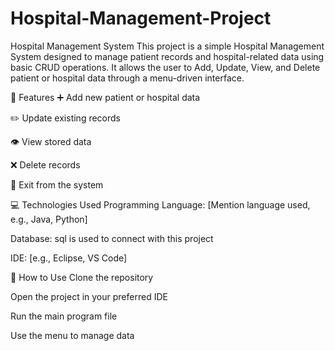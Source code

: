 # Hospital-Management-Project
Hospital Management System
This project is a simple Hospital Management System designed to manage patient records and hospital-related data using basic CRUD operations. It allows the user to Add, Update, View, and Delete patient or hospital data through a menu-driven interface.

🔧 Features
➕ Add new patient or hospital data

✏️ Update existing records

👁️ View stored data

❌ Delete records

🚪 Exit from the system

💻 Technologies Used
Programming Language: [Mention language used, e.g., Java, Python]

Database: sql is used to connect with this project

IDE: [e.g., Eclipse, VS Code]

📁 How to Use
Clone the repository

Open the project in your preferred IDE

Run the main program file

Use the menu to manage data

